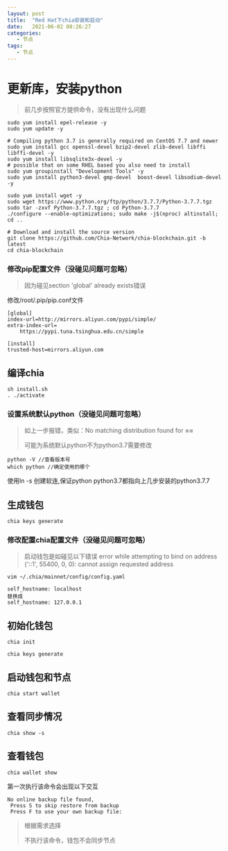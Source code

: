 ```yaml
---
layout: post
title:  "Red Hat下chia安装和启动"
date:   2021-06-02 08:26:27
categories: 
   - 节点
tags:
   - 节点
---
```


# 更新库，安装python

> 前几步按照官方提供命令，没有出现什么问题

```
sudo yum install epel-release -y
sudo yum update -y

# Compiling python 3.7 is generally required on CentOS 7.7 and newer
sudo yum install gcc openssl-devel bzip2-devel zlib-devel libffi libffi-devel -y
sudo yum install libsqlite3x-devel -y
# possible that on some RHEL based you also need to install
sudo yum groupinstall "Development Tools" -y
sudo yum install python3-devel gmp-devel  boost-devel libsodium-devel -y

sudo yum install wget -y
sudo wget https://www.python.org/ftp/python/3.7.7/Python-3.7.7.tgz
sudo tar -zxvf Python-3.7.7.tgz ; cd Python-3.7.7
./configure --enable-optimizations; sudo make -j$(nproc) altinstall; cd ..

# Download and install the source version
git clone https://github.com/Chia-Network/chia-blockchain.git -b latest
cd chia-blockchain
```

### 修改pip配置文件（没碰见问题可忽略）

> 因为碰见section 'global' already exists错误

修改/root/.pip/pip.conf文件
```
[global]
index-url=http://mirrors.aliyun.com/pypi/simple/
extra-index-url=
	https://pypi.tuna.tsinghua.edu.cn/simple

[install]
trusted-host=mirrors.aliyun.com
```

## 编译chia

```
sh install.sh
. ./activate
```

### 设置系统默认python（没碰见问题可忽略）

> 如上一步报错，类似：No matching distribution found for **==**
> 
> 可能为系统默认python不为python3.7需要修改

```
python -V //查看版本号
which python //确定使用的哪个
```

使用ln -s 创建软连,保证python python3.7都指向上几步安装的python3.7.7


## 生成钱包

```
chia keys generate
```

### 修改配置chia配置文件（没碰见问题可忽略）

> 启动钱包是如碰见以下错误 error while attempting to bind on address ('::1', 55400, 0, 0): cannot assign requested address

```
vim ~/.chia/mainnet/config/config.yaml

self_hostname: localhost
替换成
self_hostname: 127.0.0.1
```

## 初始化钱包
```
chia init

chia keys generate
```

## 启动钱包和节点

```
chia start wallet
```

## 查看同步情况

```
chia show -s
```

## 查看钱包
```
chia wallet show
```

第一次执行该命令会出现以下交互

```
No online backup file found, 
 Press S to skip restore from backup 
 Press F to use your own backup file:
```

> 根据需求选择
>
> 不执行该命令，钱包不会同步节点